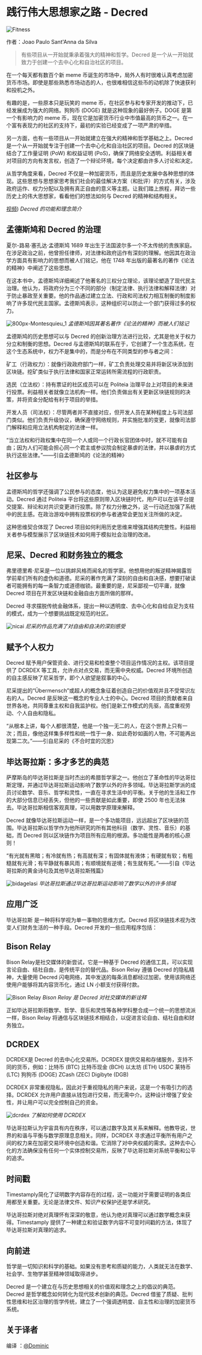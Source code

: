 # 践行伟大思想家之路 - Decred 

![Fitness](img/Fitness--3-.png)

作者：Joao Paulo Sant'Anna da Silva

> 有些项目从一开始就秉承着强大的精神和哲学。Decred 是一个从一开始就致力于创建一个去中心化和自治社区的项目。

在一个每天都有数百个新 meme 币诞生的市场中，局外人有时很难认真考虑加密货币市场。即使是那些熟悉市场动态的人，也很难相信这些币的动机除了快速获利和投机之外。

有趣的是，一些原本只是玩笑的 meme 币，在社区参与和专家开发的推动下，已经发展成为强大的网络。狗狗币 (DOGE) 就是这种现象的最好例子。DOGE 是第一个有影响力的 meme 币，现在它是加密货币行业中市值最高的货币之一。在一个富有表现力的社区的支持下，最初的实验已经变成了一项严肃的举措。

另一方面，也有一些项目从一开始就建立在强大的精神和哲学基础之上。Decred 是一个从一开始就专注于创建一个去中心化和自治社区的项目。Decred 的区块链结合了工作量证明 (PoW) 和权益证明 (PoS)，确保了网络安全透明。利益相关者对项目的方向有发言权，创造了一个辩论环境，每个决定都由许多人讨论和决定。

从哲学角度来看，Decred 不仅是一种加密货币，而且是历史发展中各种思想的体现。这些思想与思想家思考我们社会的最佳解决方案（和批评）的方式有关，涉及政府运作、权力分配以及拥有真正自由的意义等主题。让我们踏上旅程，拜访一些历史上的伟大思想家，看看他们的想法如何与 Decred 的精神和结构相关。

[视频](https://youtu.be/GAMp5V_gG1E))
*Decred 的功能和理念简介*


## 孟德斯鸠和 Decred 的治理

夏尔-路易·塞孔达·孟德斯鸠 1689 年出生于法国波尔多一个不太传统的贵族家庭。在涉足政治之前，他曾担任律师，对法律和政府运作有深刻的理解。他因其在政治学方面具有影响力的思想而被人们铭记，他在 1748 年出版的最著名的著作《论法的精神》中阐述了这些思想。

在这本书中，孟德斯鸠详细阐述了他著名的三权分立理论，该理论塑造了现代民主治理。他认为，将政府分为三个不同的部分（制定法律、执行法律和解释法律）对于防止暴政至关重要。他的作品通过建立立法、行政和司法权力相互制衡的制度影响了许多现代民主国家。孟德斯鸠表示，这种组织可以防止一个部门获得过多的权力。

![800px-Montesquieu_1](img/800px-Montesquieu_1.png)
*孟德斯鸠因其著名著作《论法的精神》而被人们铭记*

孟德斯鸠的历史思想可以与 Decred 的创新治理方法进行比较，尤其是他关于权力分立和制衡的思想。Decred 与孟德斯鸠的联系在于，它创建了一个生态系统，在这个生态系统中，权力不是集中的，而是分布在不同类型的参与者之间：

矿工（行政权力）：就像行政政府部门一样，矿工负责处理交易并将新区块添加到区块链。挖矿类似于执行法律和国家正常运转所需流程的行政职责。

选民（立法权）：持有票证的社区成员可以在 Politeia 治理平台上对项目的未来进行投票。利益相关者就像立法机构一样。他们负责做出有关更新区块链规则的决策，并将资金分配给有利于项目的举措。

开发人员（司法权）：尽管两者并不直接对应，但开发人员在某种程度上与司法部门类似。他们负责升级协议，确保遵守网络规则，并实施批准的变更，就像司法部门解释和应用立法机构制定的法律一样。

“当立法权和行政权集中在同一个人或同一个行政长官团体中时，就不可能有自由；因为人们可能会担心同一个君主或参议院会制定暴虐的法律，并以暴虐的方式执行这些法律。”——引自孟德斯鸠的《论法的精神》


## 社区参与

孟德斯鸠的哲学还强调了公民参与的态度，他认为这是避免权力集中的一项基本活动。Decred 通过 Politeia 平台将这些原则带入区块链时代，用户可以在该平台提交提案、辩论和对共识变更进行投票。除了权力分散之外，这一行动还加强了系统中的民主感。在政治游戏中拥有投票权的参与者通常会更加关注所做的决定。

这种思维契合体现了 Decred 项目如何利用历史思维来增强其结构完整性。利益相关者参与模型展示了区块链技术如何用于模拟社会治理的改进。


## 尼采、Decred 和财务独立的概念

弗里德里希·尼采是一位以挑衅风格而闻名的哲学家。他想用他的叛逆精神揭露哲学前辈们所有的虚伪和道德。尼采的著作充满了深刻的自由和自决感，想要打破读者可能拥有的每一条智力或道德枷锁。最重要的是，尼采鄙视一切平庸，就像 Decred 项目在开发区块链和金融自由方面所做的那样。

Decred 寻求摆脱传统金融体系，提出一种以透明度、去中心化和自给自足为支柱的模式，成为一个想要挑战既定规范的社区。

![nicai](img/54677145_605.jpg)
*尼采的作品充满了对自由和自决的深刻感受*


## 赋予个人权力

Decred 赋予用户保管资金、进行交易和检查整个项目运作情况的主权。该项目提供了 DCRDEX 等工具，允许点对点交易，而无需中央权威。Decred 环境所创造的自主感反映了尼采哲学，即个人欲望是叙事的中心。

尼采提出的“Übermensch”或超人的概念象征着创造自己的价值观并且不受常识左右的人。Decred 是反映这一概念的专业人士的中心。Decred 项目的贡献者来自世界各地，共同尊重主权和自我监护权。他们是新工作模式的先驱，高度重视劳动、个人自由和隐私。

“从根本上讲，每个人都很清楚，他是一个独一无二的人，在这个世界上只有一次；而且，像他这样集多样性和统一性于一身、如此奇妙如画的人物，不可能再出现第二次。”——引自尼采的《不合时宜的沉思》


## 毕达哥拉斯：多才多艺的典范

萨摩斯岛的毕达哥拉斯是当时杰出的希腊哲学家之一。他创立了革命性的毕达哥拉斯定理，并通过毕达哥拉斯运动影响了数学以外的许多领域。毕达哥拉斯学派的成员讨论数学、音乐、哲学和灵性，一直在寻求生活中的平衡。关于他的生活和工作的大部分信息已经丢失，但他的一些贡献是如此重要，即使 2500 年也无法抹去。毕达哥拉斯相信客观真理，可以用数学原理来解释。

Decred 就像毕达哥拉斯运动一样，是一个多功能项目，远远超出了区块链的范围。毕达哥拉斯以哲学作为他所研究的所有其他科目（数学、灵性、音乐）的基础，而 Decred 则以区块链作为项目所有应用的根源。多功能性是两者的核心原则！

“有光就有黑暗；有冷就有热；有高就有深；有固体就有液体；有硬就有软；有粗糙就有光滑；有平静就有暴风雨；有顺境就有逆境；有生就有死。”——引自《毕达哥拉斯的黄金诗句及其他毕达哥拉斯残篇》

![bidagelasi](img/18-astounding-facts-about-pythagoras-1695807383.jpg)
*毕达哥拉斯通过毕达哥拉斯运动影响了数学以外的许多领域*


## 应用广泛

毕达哥拉斯 是一种将科学视为单一事物的思维方式。Decred 将区块链技术视为改变人们财务生活的一种手段。Decred 开发的一些应用程序包括：


## Bison Relay

Bison Relay是社交媒体的新尝试，它是一种基于 Decred 的通信工具，可以实现言论自由、结社自由，是传统平台的替代品。Bison Relay 遵循 Decred 的隐私精神，大量使用 Decred 闪电网络，其中发送的每条消息都经过加密。使用该网络还使用户能够将其内容货币化，通过 LN 小额支付获得付款。

![Bison Relay](img/2022-12-14-bison-relay.jpg)
*Bison Relay 是 Decred 对社交媒体的新诠释*

正如毕达哥拉斯将数学、哲学、音乐和灵性等各种学科整合成一个统一的思想流派一样，Bison Relay 将通信与区块链技术相结合，以促进言论自由、结社自由和财务独立。


## DCRDEX

DCRDEX是 Decred 的去中心化交易所。DCRDEX 提供交易和存储服务，支持不同的货币，例如：比特币 (BTC) 比特币现金 (BCH) 以太坊 (ETH) USDC 莱特币 (LTC) 狗狗币 (DOGE) ZCash (ZEC) Digibyte (DGB)

DCRDEX 非常重视隐私，因此对于重视隐私的用户来说，这是一个有吸引力的选择。DCRDEX 允许用户直接从钱包进行交易，而无需中介。这种设计增强了安全性，并让用户可以完全控制自己的资金。

![dcrdex](https://youtu.be/XaE_xzGKjeQ)
*了解如何使用 DCRDEX*

毕达哥拉斯认为宇宙具有内在秩序，可以通过数字及其关系来解释。他教导说，世界的和谐与平衡与数学原理息息相关。同样，DCRDEX 寻求通过平衡所有用户之间的权力来在加密交易环境中创造和谐。它消除了对中央权威的需求。这种去中心化的方法确保没有任何一个实体控制交易所，反映了毕达哥拉斯对系统平衡和公平的追求。


## 时间戳

Timestamply简化了证明数字内容存在的过程，这一功能对于需要证明的各类应用都至关重要。无论是法律文件、知识产权保护还是学术研究。

毕达哥拉斯对绝对真理怀有深深的敬意，他认为绝对真理可以通过数学概念来获得。Timestamply 提供了一种建立和验证数字内容不可变时间戳的方法，体现了毕达哥拉斯对真理的追求。


## 向前进

哲学是一切知识和科学的基础。如果没有思考和质疑的能力，人类就无法在数学、社会学、生物学甚至精神领域取得进步。

Decred 是一个建立在与历史思想相关的价值观和理念之上的倡议的典范。Decred 是哲学概念如何转化为现代技术创新的典范。Decred 借鉴了质疑、批判性思维和社区治理的哲学传统，建立了一个强调透明度、自主性和治理的加密货币系统。


## 关于译者

编译 ：[@Dominic](https://twitter.com/wanbihou)






